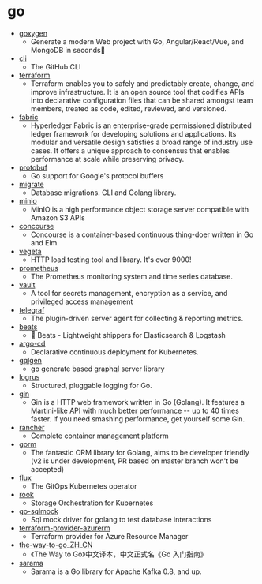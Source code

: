 # go
- [goxygen](https://github.com/Shpota/goxygen)
  - Generate a modern Web project with Go, Angular/React/Vue, and MongoDB in seconds🚀
- [cli](https://github.com/cli/cli)
  - The GitHub CLI
- [terraform](https://github.com/hashicorp/terraform)
  - Terraform enables you to safely and predictably create, change, and improve infrastructure. It is an open source tool that codifies APIs into declarative configuration files that can be shared amongst team members, treated as code, edited, reviewed, and versioned.
- [fabric](https://github.com/hyperledger/fabric)
  - Hyperledger Fabric is an enterprise-grade permissioned distributed ledger framework for developing solutions and applications. Its modular and versatile design satisfies a broad range of industry use cases. It offers a unique approach to consensus that enables performance at scale while preserving privacy.
- [protobuf](https://github.com/golang/protobuf)
  - Go support for Google's protocol buffers
- [migrate](https://github.com/golang-migrate/migrate)
  - Database migrations. CLI and Golang library.
- [minio](https://github.com/minio/minio)
  - MinIO is a high performance object storage server compatible with Amazon S3 APIs
- [concourse](https://github.com/concourse/concourse)
  - Concourse is a container-based continuous thing-doer written in Go and Elm.
- [vegeta](https://github.com/tsenart/vegeta)
  - HTTP load testing tool and library. It's over 9000!
- [prometheus](https://github.com/prometheus/prometheus)
  - The Prometheus monitoring system and time series database.
- [vault](https://github.com/hashicorp/vault)
  - A tool for secrets management, encryption as a service, and privileged access management
- [telegraf](https://github.com/influxdata/telegraf)
  - The plugin-driven server agent for collecting & reporting metrics.
- [beats](https://github.com/elastic/beats)
  - 🐠 Beats - Lightweight shippers for Elasticsearch & Logstash
- [argo-cd](https://github.com/argoproj/argo-cd)
  - Declarative continuous deployment for Kubernetes.
- [gqlgen](https://github.com/99designs/gqlgen)
  - go generate based graphql server library
- [logrus](https://github.com/sirupsen/logrus)
  - Structured, pluggable logging for Go.
- [gin](https://github.com/gin-gonic/gin)
  - Gin is a HTTP web framework written in Go (Golang). It features a Martini-like API with much better performance -- up to 40 times faster. If you need smashing performance, get yourself some Gin.
- [rancher](https://github.com/rancher/rancher)
  - Complete container management platform
- [gorm](https://github.com/jinzhu/gorm)
  - The fantastic ORM library for Golang, aims to be developer friendly (v2 is under development, PR based on master branch won't be accepted)
- [flux](https://github.com/fluxcd/flux)
  - The GitOps Kubernetes operator
- [rook](https://github.com/rook/rook)
  - Storage Orchestration for Kubernetes
- [go-sqlmock](https://github.com/DATA-DOG/go-sqlmock)
  - Sql mock driver for golang to test database interactions
- [terraform-provider-azurerm](https://github.com/terraform-providers/terraform-provider-azurerm)
  - Terraform provider for Azure Resource Manager
- [the-way-to-go_ZH_CN](https://github.com/unknwon/the-way-to-go_ZH_CN)
  - 《The Way to Go》中文译本，中文正式名《Go 入门指南》
- [sarama](https://github.com/Shopify/sarama)
  - Sarama is a Go library for Apache Kafka 0.8, and up.
